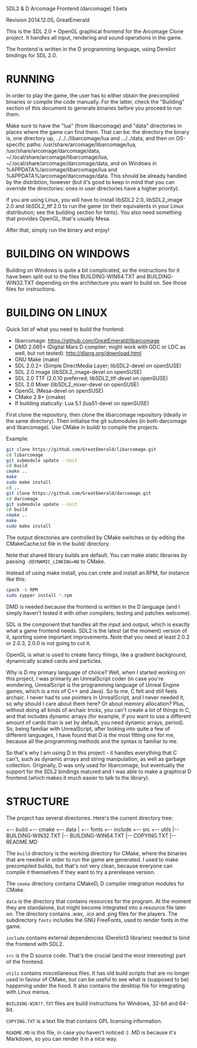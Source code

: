 SDL2 & D Arcomage Frontend (darcomage) 1.beta

Revision 2014.12.05, GreatEmerald

This is the SDL 2.0 + OpenGL graphical frontend for the Arcomage Clone project.
It handles all input, rendering and sound operations in the game.

The frontend is written in the D programming language, using Derelict bindings
for SDL 2.0.

RUNNING
============================================

In order to play the game, the user has to either obtain the precompiled
binaries or compile the code manually. For the latter, check the "Building"
section of this document to generate binaries before you proceed to run them.

Make sure to have the "lua" (from libarcomage) and "data" directories in places 
where the game can find them. That can be: the directory the binary is, one 
directory up, ../../../libarcomage/lua and .../../data, and then on OS-specific 
paths: /usr/share/arcomage/libarcomage/lua, /usr/share/arcomage/darcomage/data, 
~/.local/share/arcomage/libarcomage/lua, ~/.local/share/arcomage/darcomage/data, 
and on Windows in %APPDATA%/arcomage/libarcomage/lua and 
%APPDATA%/arcomage/darcomage/data. This should be already handled by the 
distribtion, however (but it's good to keep in mind that you can override the 
directories: ones in user directories have a higher priority).

If you are using Linux, you will have to install libSDL2 2.0, libSDL2_image 2.0
and libSDL2_ttf 2.0 to run the game (or their equivalents in your Linux
distribution; see the building section for hints). You also need something that
provides OpenGL, that's usually Mesa.

After that, simply run the binary and enjoy!

BUILDING ON WINDOWS
============================================

Building on Windows is quite a bit complicated, so the instructions for it have 
been split out to the files BUILDING-WIN64.TXT and BUILDING-WIN32.TXT depending 
on the architecture you want to build on. See those files for instructions.

BUILDING ON LINUX
============================================

Quick list of what you need to build the frontend:

* libarcomage: https://github.com/GreatEmerald/libarcomage
* DMD 2.065+ (Digital Mars D compiler; might work with GDC or LDC as well, but
      not tested): http://dlang.org/download.html
* GNU Make (make)
* SDL 2.0.2+ (Simple DirectMedia Layer; libSDL2-devel on openSUSE)
* SDL 2.0 image (libSDL2_image-devel on openSUSE)
* SDL 2.0 TTF (2.0.10 preferred; libSDL2_ttf-devel on openSUSE)
* SDL 2.0 Mixer (libSDL2_mixer-devel on openSUSE)
* OpenGL (Mesa-devel on openSUSE)
* CMake 2.8+ (cmake)
* If building statically: Lua 5.1 (lua51-devel on openSUSE)

First clone the repository, then clone the libarcomage repository (ideally in
the same directory). Then initialise the git submodules (in both darcomage and
libarcomage). Use CMake in build/ to compile the projects.

Example:

```bash
git clone https://github.com/GreatEmerald/libarcomage.git
cd libarcomage
git submodule update --init
cd build
cmake ..
make
sudo make install
cd ..
git clone https://github.com/GreatEmerald/darcomage.git
cd darcomage
git submodule update --init
cd build
cmake ..
make
sudo make install
```

The output directories are controlled by CMake switches or by editing the 
CMakeCache.txt file in the build/ directory.

Note that shared library builds are default. You can make static libraries by 
passing `-DDYNAMIC_LINKING=NO` to CMake.

Instead of using make install, you can crete and install an RPM, for instance 
like this:

```bash
cpack -G RPM
sudo zypper install *.rpm
```

DMD is needed because the frontend is written in the D language (and I simply
haven't tested it with other compilers; testing and patches welcome).

SDL is the component that handles all the input and output, which is exactly
what a game frontend needs. SDL2 is the latest (at the moment) version of it,
sporting some important improvements. Note that you need at least 2.0.2 or
2.0.3, 2.0.0 is not going to cut it.

OpenGL is what is used to create fancy things, like a gradient background,
dynamically scaled cards and particles.

Why is D my primary language of choice? Well, when I started working on this
project, I was primarily an UnrealScript coder (in case you're wondering,
UnrealScript is the programming language of Unreal Engine games, which is a mix
of C++ and Java). So to me, C felt and still feels archaic. I never had to use
pointers in UnrealScript, and I never needed it, so why should I care about them
here? Or about memory allocation? Plus, without doing all kinds of archaic
tricks, you can't create a lot of things in C, and that includes dynamic arrays
(for example, if you want to use a different amount of cards than is set by
default, you need dynamic arrays, period).
So, being familiar with UnrealScript, after looking into quite a few of
different languages, I have found that D is the most fitting one for me, because
all the programming methods and the syntax is familiar to me.

So that's why I am using D in this project - it handles everything that C can't,
such as dynamic arrays and string manipulation, as well as garbage collection.
Originally, D was only used for libarcomage, but eventually the support for the
SDL2 bindings matured and I was able to make a graphical D frontend (which makes
it much easier to talk to the library).

STRUCTURE
============================================

The project has several directories. Here's the current directory tree:

  +-- build
  +-- cmake
  +-- data
  |   +-- fonts
  +-- include
  +-- src
  +-- utils
  |-- BUILDING-WIN32.TXT
  |-- BUILDING-WIN64.TXT
  |-- COPYING.TXT
  |-- README.MD

The `build` directory is the working directory for CMake, where the binaries that 
are needed in order to run the game are generated. I used to make precompiled 
builds, but that's not very clean, because everyone can compile it themselves if 
they want to try a prerelease version.

The `cmake` directory contains CMakeD, D compiler integration modules for CMake.

`data` is the directory that contains resources for the program. At the moment
they are standalone, but might become integrated into a resource file later on.
The directory contains .wav, .ico and .png files for the players. The
subdirectory `fonts` includes the GNU FreeFonts, used to render fonts in the game.

`include` contains external dependencies (Derelict3 libraries) needed to bind the
frontend with SDL2.

`src` is the D source code. That's the crucial (and the most interesting) part of
the frontend.

`utils` contains miscellaneous files. It has old build scripts that are no 
longer used in favour of CMake, but can be useful to see what is (supposed to 
be) happening under the hood. It also contains the desktop file for integrating 
with Linux menus.

`BUILDING-WIN??.TXT` files are build instructions for Windows, 32-bit and 64-bit.

`COPYING.TXT` is a text file that contains GPL licensing information.

`README.MD` is this file, in case you haven't noticed :) .MD is because it's 
Markdown, so you can render it in a nice way.
